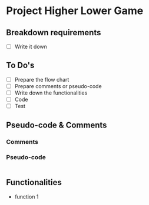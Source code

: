 # Project Higher Lower Game

## Breakdown requirements
- [ ] Write it down 

## To Do's
- [ ] Prepare the flow chart
- [ ] Prepare comments or pseudo-code
- [ ] Write down the functionalities
- [ ] Code
- [ ] Test

## Pseudo-code & Comments
### Comments

### Pseudo-code
```

```

## Functionalities
- function 1